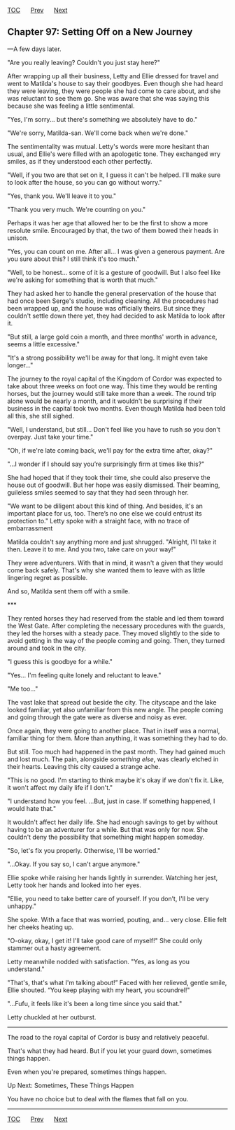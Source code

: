 [TOC](../readme.md)&nbsp;&nbsp;&nbsp;&nbsp;&nbsp;&nbsp;[Prev](index_split_072.md)&nbsp;&nbsp;&nbsp;&nbsp;&nbsp;&nbsp;[Next](index_split_074.md)



## Chapter 97: Setting Off on a New Journey

—A few days later.

"Are you really leaving? Couldn't you just stay here?"

After wrapping up all their business, Letty and Ellie dressed for travel
and went to Matilda's house to say their goodbyes. Even though she had
heard they were leaving, they were people she had come to care about,
and she was reluctant to see them go. She was aware that she was saying
this because she was feeling a little sentimental.

"Yes, I'm sorry... but there's something we absolutely have to do."

"We're sorry, Matilda-san. We'll come back when we're done."

The sentimentality was mutual. Letty's words were more hesitant than
usual, and Ellie's were filled with an apologetic tone. They exchanged
wry smiles, as if they understood each other perfectly.

"Well, if you two are that set on it, I guess it can't be helped. I'll
make sure to look after the house, so you can go without worry."

"Yes, thank you. We'll leave it to you."

"Thank you very much. We're counting on you."

Perhaps it was her age that allowed her to be the first to show a more
resolute smile. Encouraged by that, the two of them bowed their heads in
unison.

"Yes, you can count on me. After all... I was given a generous payment.
Are you sure about this? I still think it's too much."

"Well, to be honest... some of it is a gesture of goodwill. But I also
feel like we're asking for something that is worth that much."

They had asked her to handle the general preservation of the house that
had once been Serge's studio, including cleaning. All the procedures had
been wrapped up, and the house was officially theirs. But since they
couldn't settle down there yet, they had decided to ask Matilda to look
after it.

"But still, a large gold coin a month, and three months' worth in
advance, seems a little excessive."

"It's a strong possibility we'll be away for that long. It might even
take longer..."

The journey to the royal capital of the Kingdom of Cordor was expected
to take about three weeks on foot one way. This time they would be
renting horses, but the journey would still take more than a week. The
round trip alone would be nearly a month, and it wouldn't be surprising
if their business in the capital took two months. Even though Matilda
had been told all this, she still sighed.

"Well, I understand, but still… Don't feel like you have to rush so you
don't overpay. Just take your time."

"Oh, if we're late coming back, we'll pay for the extra time after,
okay?"

"...I wonder if I should say you’re surprisingly firm at times like
this?"

She had hoped that if they took their time, she could also preserve the
house out of goodwill. But her hope was easily dismissed. Their beaming,
guileless smiles seemed to say that they had seen through her.

"We want to be diligent about this kind of thing. And besides, it's an
important place for us, too. There’s no one else we could entrust its
protection to." Letty spoke with a straight face, with no trace of
embarrassment

Matilda couldn't say anything more and just shrugged. "Alright, I'll
take it then. Leave it to me. And you two, take care on your way!"

They were adventurers. With that in mind, it wasn't a given that they
would come back safely. That's why she wanted them to leave with as
little lingering regret as possible.

And so, Matilda sent them off with a smile.

\*\*\*

They rented horses they had reserved from the stable and led them toward
the West Gate. After completing the necessary procedures with the
guards, they led the horses with a steady pace. They moved slightly to
the side to avoid getting in the way of the people coming and going.
Then, they turned around and took in the city.

"I guess this is goodbye for a while."

"Yes... I'm feeling quite lonely and reluctant to leave."

"Me too..."

The vast lake that spread out beside the city. The cityscape and the
lake looked familiar, yet also unfamiliar from this new angle. The
people coming and going through the gate were as diverse and noisy as
ever.

Once again, they were going to another place. That in itself was a
normal, familiar thing for them. More than anything, it was something
they had to do.

But still. Too much had happened in the past month. They had gained much
and lost much. The pain, alongside *something else*, was clearly etched
in their hearts. Leaving this city caused a strange ache.

"This is no good. I'm starting to think maybe it's okay if we don't fix
it. Like, it won't affect my daily life if I don't."

"I understand how you feel. ...But, just in case. If something happened,
I would hate that."

It wouldn't affect her daily life. She had enough savings to get by
without having to be an adventurer for a while. But that was only for
now. She couldn't deny the possibility that something might happen
someday.

"So, let's fix you properly. Otherwise, I'll be worried."

"...Okay. If you say so, I can't argue anymore."

Ellie spoke while raising her hands lightly in surrender. Watching her
jest, Letty took her hands and looked into her eyes.

"Ellie, you need to take better care of yourself. If you don’t, I'll be
very unhappy."

She spoke. With a face that was worried, pouting, and… very close. Ellie
felt her cheeks heating up.

"O-okay, okay, I get it! I'll take good care of myself!" She could only
stammer out a hasty agreement.

Letty meanwhile nodded with satisfaction. "Yes, as long as you
understand."

"That's, that's what I'm talking about!” Faced with her relieved, gentle
smile, Ellie shouted. “You keep playing with my heart, you scoundrel!"

"...Fufu, it feels like it's been a long time since you said that."

Letty chuckled at her outburst.

------------------------------------------------------------------------

The road to the royal capital of Cordor is busy and relatively peaceful.

That's what they had heard. But if you let your guard down, sometimes
things happen.

Even when you're prepared, sometimes things happen.

Up Next: Sometimes, These Things Happen

You have no choice but to deal with the flames that fall on you.


---
[TOC](../readme.md)&nbsp;&nbsp;&nbsp;&nbsp;&nbsp;&nbsp;[Prev](index_split_072.md)&nbsp;&nbsp;&nbsp;&nbsp;&nbsp;&nbsp;[Next](index_split_074.md)

